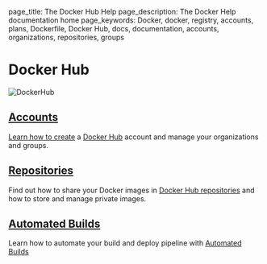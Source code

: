 page_title: The Docker Hub Help
page_description: The Docker Help documentation home
page_keywords: Docker, docker, registry, accounts, plans, Dockerfile, Docker Hub, docs, documentation, accounts, organizations, repositories, groups

# Docker Hub

![DockerHub](/docker-hub/hub-images/hub.png)

## [Accounts](accounts/)

[Learn how to create](accounts/) a [Docker Hub](https://hub.docker.com)
account and manage your organizations and groups.

## [Repositories](repos/)

Find out how to share your Docker images in [Docker Hub
repositories](repos/) and how to store and manage private images.

## [Automated Builds](builds/)

Learn how to automate your build and deploy pipeline with [Automated
Builds](builds/)

